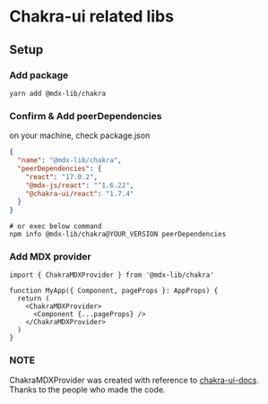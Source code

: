 # Chakra-ui related libs

## Setup
### Add package
```shell
yarn add @mdx-lib/chakra
```

### Confirm & Add peerDependencies
on your machine, check package.json
```json
{
  "name": "@mdx-lib/chakra",
  "peerDependencies": {
    "react": "17.0.2",
    "@mdx-js/react": "^1.6.22",
    "@chakra-ui/react": "1.7.4"
  }
}
```

```shell
# or exec below command
npm info @mdx-lib/chakra@YOUR_VERSION peerDependencies
```

### Add MDX provider
```tsx
import { ChakraMDXProvider } from '@mdx-lib/chakra'

function MyApp({ Component, pageProps }: AppProps) {
  return (
    <ChakraMDXProvider>
      <Component {...pageProps} />
    </ChakraMDXProvider>
  )
}
```

### NOTE
ChakraMDXProvider was created with reference to [chakra-ui-docs](https://github.com/chakra-ui/chakra-ui-docs).  
Thanks to the people who made the code.

